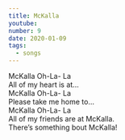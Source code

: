 ```yaml
---
title: McKalla
youtube: 
number: 9
date: 2020-01-09
tags:
  - songs
---
```


McKalla Oh-La- La <br>
All of my heart is at... <br>
McKalla Oh-La- La <br>
Please take me home to... <br>
McKalla Oh-La- La <br>
All of my friends are at McKalla. <br>
There’s something bout McKalla!